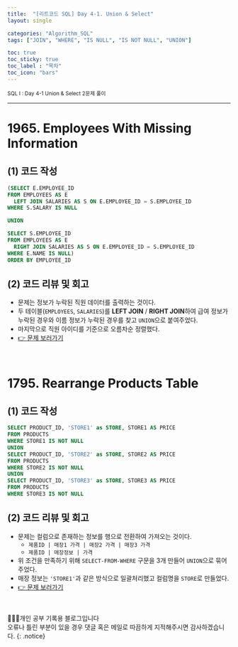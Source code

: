 ```yaml
---
title:  "[리트코드 SQL] Day 4-1. Union & Select"
layout: single

categories: "Algorithm_SQL"
tags: ["JOIN", "WHERE", "IS NULL", "IS NOT NULL", "UNION"]

toc: true
toc_sticky: true
toc_label : "목차"
toc_icon: "bars"
---
```


<small>SQL I : Day 4-1 Union & Select 2문제 풀이</small>

***

# <span class="half_HL">1965. Employees With Missing Information</span>

## (1) 코드 작성
```sql
(SELECT E.EMPLOYEE_ID
FROM EMPLOYEES AS E
  LEFT JOIN SALARIES AS S ON E.EMPLOYEE_ID = S.EMPLOYEE_ID
WHERE S.SALARY IS NULL

UNION

SELECT S.EMPLOYEE_ID
FROM EMPLOYEES AS E
  RIGHT JOIN SALARIES AS S ON E.EMPLOYEE_ID = S.EMPLOYEE_ID
WHERE E.NAME IS NULL)
ORDER BY EMPLOYEE_ID
```

## (2) 코드 리뷰 및 회고
- 문제는 정보가 누락된 직원 데이터를 출력하는 것이다.
- 두 테이블(```EMPLOYEES```, ```SALARIES```)를 **LEFT JOIN** / **RIGHT JOIN**하여 급여 정보가 누락된 경우와 이름 정보가 누락된 경우를 찾고 ```UNION```으로 붙여주었다.
- 마지막으로 직원 아이디를 기준으로 오름차순 정렬했다.
- [👉 문제 보러가기](https://leetcode.com/problems/employees-with-missing-information/?envType=study-plan&id=sql-i)

<br>

# <span class="half_HL">1795. Rearrange Products Table</span>

## (1) 코드 작성
```sql
SELECT PRODUCT_ID, 'STORE1' as STORE, STORE1 AS PRICE 
FROM PRODUCTS
WHERE STORE1 IS NOT NULL
UNION
SELECT PRODUCT_ID, 'STORE2' as STORE, STORE2 AS PRICE 
FROM PRODUCTS
WHERE STORE2 IS NOT NULL
UNION
SELECT PRODUCT_ID, 'STORE3' as STORE, STORE3 AS PRICE 
FROM PRODUCTS
WHERE STORE3 IS NOT NULL
```

## (2) 코드 리뷰 및 회고
- 문제는 컬럼으로 존재하는 정보를 행으로 전환하여 가져오는 것이다.
  - ```제품ID | 매장1 가격 | 매장2 가격 | 매장3 가격```
  - ```제품ID | 매장정보 | 가격```
- 위 조건을 만족하기 위해 ```SELECT-FROM-WHERE``` 구문을 3개 만들어 ```UNION```으로 묶어주었다.
- 매장 정보는 ```'STORE1'```과 같은 방식으로 일괄처리했고 컬럼명을 ```STORE```로 만들었다.
- [👉 문제 보러가기](https://leetcode.com/problems/rearrange-products-table/?envType=study-plan&id=sql-i)

<br>

👩🏻‍💻개인 공부 기록용 블로그입니다
<br>오류나 틀린 부분이 있을 경우 댓글 혹은 메일로 따끔하게 지적해주시면 감사하겠습니다.
{: .notice}